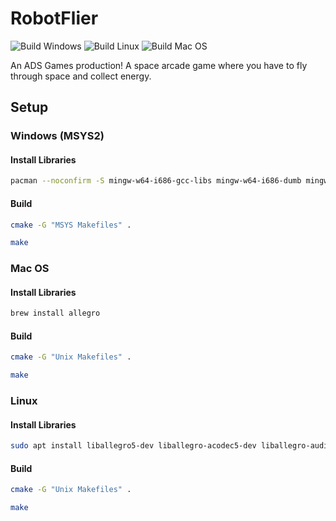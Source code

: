 # RobotFlier
![Build Windows](https://github.com/AdsGames/RobotFlier/workflows/Build%20Windows/badge.svg)
![Build Linux](https://github.com/AdsGames/RobotFlier/workflows/Build%20Linux/badge.svg)
![Build Mac OS](https://github.com/AdsGames/RobotFlier/workflows/Build%20Mac%20OS/badge.svg)

An ADS Games production! A space arcade game where you have to fly through space and collect energy.

## Setup

### Windows (MSYS2)

#### Install Libraries
```bash
pacman --noconfirm -S mingw-w64-i686-gcc-libs mingw-w64-i686-dumb mingw-w64-i686-flac mingw-w64-i686-opusfile mingw-w64-i686-freetype mingw-w64-i686-libjpeg-turbo mingw-w64-i686-libpng mingw-w64-i686-libvorbis mingw-w64-i686-libwebp mingw-w64-i686-openal mingw-w64-i686-physfs mingw-w64-i686-allegro
```

#### Build
```bash
cmake -G "MSYS Makefiles" .
```

```bash
make
```

### Mac OS

#### Install Libraries
```bash
brew install allegro
```

#### Build
```bash
cmake -G "Unix Makefiles" .
```

```bash
make
```

### Linux

#### Install Libraries
```bash
sudo apt install liballegro5-dev liballegro-acodec5-dev liballegro-audio5-dev liballegro-image5-dev liballegro-dialog5-dev liballegro-ttf5-dev
```

#### Build
```bash
cmake -G "Unix Makefiles" .
```

```bash
make
```
